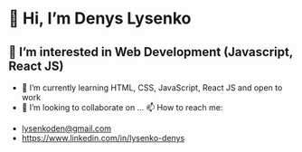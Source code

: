 # 👋 Hi, I’m Denys Lysenko
## 👀 I’m interested in Web Development (Javascript, React JS)
- 🌱 I’m currently learning HTML, CSS, JavaScript, React JS and open to work
- 💞️ I’m looking to collaborate on ...
 📫 How to reach me:
* lysenkoden@gmail.com
* https://www.linkedin.com/in/lysenko-denys

<!---
LysenkoDenys/LysenkoDenys is a ✨ special ✨ repository because its `README.md` (this file) appears on your GitHub profile.
You can click the Preview link to take a look at your changes.
--->
